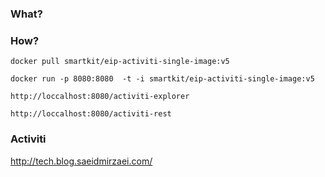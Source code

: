 
### What?

### How?


```
docker pull smartkit/eip-activiti-single-image:v5
```

```
docker run -p 8080:8080  -t -i smartkit/eip-activiti-single-image:v5
```

```
http://loccalhost:8080/activiti-explorer
```

```
http://loccalhost:8080/activiti-rest
```

### Activiti

http://tech.blog.saeidmirzaei.com/
